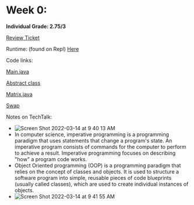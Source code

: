 # Week 0:

**Individual Grade: 2.75/3**

[Review Ticket](https://github.com/amanj31/Aman-T3-indiv/issues/1)

Runtime: (found on Repl) [Here](https://replit.com/@AmanJain25/Aman-T3-indiv#Main.java)

Code links:

[Main.java](https://github.com/amanj31/Aman-T3-indiv/blob/2c1cd6b9136a23a9a5f98bc85e050a5a0026816e/Main.java#L1-L58)

[Abstract class](https://github.com/amanj31/Aman-T3-indiv/blob/2c1cd6b9136a23a9a5f98bc85e050a5a0026816e/Skeleton.java#L1-L17)

[Matrix.java](https://github.com/amanj31/Aman-T3-indiv/blob/2c1cd6b9136a23a9a5f98bc85e050a5a0026816e/Matrix.java#L1-L76)

[Swap](https://github.com/amanj31/Aman-T3-indiv/blob/2c1cd6b9136a23a9a5f98bc85e050a5a0026816e/IntByReference.java#L1-L26)

Notes on TechTalk:
* ![Screen Shot 2022-03-14 at 9 40 13 AM](https://user-images.githubusercontent.com/60991517/158219316-79efe188-61bf-4535-93b2-4ab3008ab76a.png)
* In computer science, imperative programming is a programming paradigm that uses statements that change a program's state. An imperative program consists of commands for the computer to perform to achieve a result. Imperative programming focuses on describing "how" a program code works.
* Object Oriented programming (OOP) is a programming paradigm that relies on the concept of classes and objects. It is used to structure a software program into simple, reusable pieces of code blueprints (usually called classes), which are used to create individual instances of objects.
* ![Screen Shot 2022-03-14 at 9 41 55 AM](https://user-images.githubusercontent.com/60991517/158219634-40da24bb-9420-4c72-8982-825b5909676c.png)
